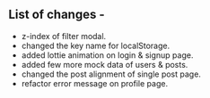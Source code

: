 ## List of changes -

- z-index of filter modal.
- changed the key name for localStorage.
- added lottie animation on login & signup page.
- added few more mock data of users & posts.
- changed the post alignment of single post page.
- refactor error message on profile page.
